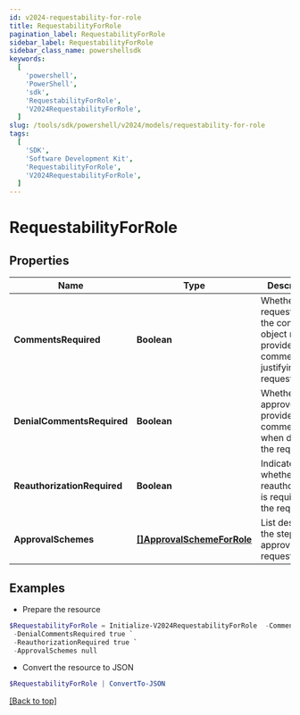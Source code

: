 ```yaml
---
id: v2024-requestability-for-role
title: RequestabilityForRole
pagination_label: RequestabilityForRole
sidebar_label: RequestabilityForRole
sidebar_class_name: powershellsdk
keywords:
  [
    'powershell',
    'PowerShell',
    'sdk',
    'RequestabilityForRole',
    'V2024RequestabilityForRole',
  ]
slug: /tools/sdk/powershell/v2024/models/requestability-for-role
tags:
  [
    'SDK',
    'Software Development Kit',
    'RequestabilityForRole',
    'V2024RequestabilityForRole',
  ]
---
```


# RequestabilityForRole

## Properties

| Name | Type | Description | Notes |
| --- | --- | --- | --- |
| **CommentsRequired** | **Boolean** | Whether the requester of the containing object must provide comments justifying the request | [optional] [default to $false] |
| **DenialCommentsRequired** | **Boolean** | Whether an approver must provide comments when denying the request | [optional] [default to $false] |
| **ReauthorizationRequired** | **Boolean** | Indicates whether reauthorization is required for the request. | [optional] [default to $false] |
| **ApprovalSchemes** | [**[]ApprovalSchemeForRole**](approval-scheme-for-role) | List describing the steps in approving the request | [optional] |

## Examples

- Prepare the resource

```powershell
$RequestabilityForRole = Initialize-V2024RequestabilityForRole  -CommentsRequired true `
 -DenialCommentsRequired true `
 -ReauthorizationRequired true `
 -ApprovalSchemes null
```

- Convert the resource to JSON

```powershell
$RequestabilityForRole | ConvertTo-JSON
```

[[Back to top]](#)
